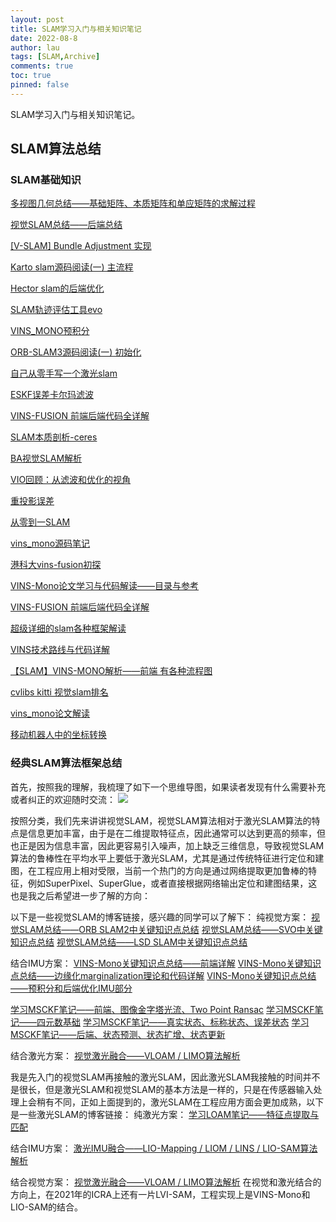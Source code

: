 ```yaml
---
layout: post
title: SLAM学习入门与相关知识笔记
date: 2022-08-8
author: lau
tags: [SLAM,Archive]
comments: true
toc: true
pinned: false
---
```

SLAM学习入门与相关知识笔记。

<!-- more -->

## SLAM算法总结

### SLAM基础知识
[多视图几何总结——基础矩阵、本质矩阵和单应矩阵的求解过程](https://blog.csdn.net/weixin_44580210/article/details/90116621)

[视觉SLAM总结——后端总结](https://blog.csdn.net/weixin_44580210/article/details/90573282)

[[V-SLAM] Bundle Adjustment 实现](https://zhuanlan.zhihu.com/p/64471565)

[Karto slam源码阅读(一) 主流程](https://zhuanlan.zhihu.com/p/493303177)

[Hector slam的后端优化](https://zhuanlan.zhihu.com/p/493322053)

[SLAM轨迹评估工具evo](https://zhuanlan.zhihu.com/p/498614224)

[VINS_MONO预积分](https://www.zhihu.com/column/slamTech)

[ORB-SLAM3源码阅读(一) 初始化](https://zhuanlan.zhihu.com/p/510748490)

[自己从零手写一个激光slam](https://github.com/softdream/Slam-Project-Of-MyOwn)

[ESKF误差卡尔玛滤波](https://zhuanlan.zhihu.com/p/441182819)

[VINS-FUSION 前端后端代码全详解](https://mp.weixin.qq.com/s/hoPDnZhT7ltkKib6mqSTcA)

[SLAM本质剖析-ceres](https://mp.weixin.qq.com/s/fKlG9LWlPI52wStUAv18iw)

[BA视觉SLAM解析](https://www.cnblogs.com/Jessica-jie/p/7739775.html)

[VIO回顾：从滤波和优化的视角](https://mp.weixin.qq.com/s/zpZERtWPKljWNAiASBLJxA)

[重投影误差](https://www.cnblogs.com/Jessica-jie/p/7242179.html)

[从零到一SLAM](https://www.guyuehome.com/blog/column/id/6)

[vins_mono源码笔记](https://blog.csdn.net/qq_42700518/category_9544233.html)


[港科大vins-fusion初探](https://blog.csdn.net/huanghaihui_123/article/details/86518880)

[VINS-Mono论文学习与代码解读——目录与参考](https://blog.csdn.net/qq_41839222/article/details/85793998)

[VINS-FUSION 前端后端代码全详解](https://www.guyuehome.com/34507)

[超级详细的slam各种框架解读](https://zhuanlan.zhihu.com/p/83775731)

[VINS技术路线与代码详解](https://blog.csdn.net/wangshuailpp/article/details/78461171)

[【SLAM】VINS-MONO解析——前端 有各种流程图](https://blog.csdn.net/iwanderu/article/details/104618993)

[cvlibs kitti 视觉slam排名](http://www.cvlibs.net/datasets/kitti/eval_odometry.php)

[vins_mono论文解读](https://blog.csdn.net/MAX_Hope/article/details/90046770?spm=1001.2101.3001.6650.3&utm_medium=distribute.pc_relevant.none-task-blog-2%7Edefault%7ECTRLIST%7ERate-3-90046770-blog-86633487.t0_layer_searchtargeting_sa&depth_1-utm_source=distribute.pc_relevant.none-task-blog-2%7Edefault%7ECTRLIST%7ERate-3-90046770-blog-86633487.t0_layer_searchtargeting_sa&utm_relevant_index=4)

[移动机器人中的坐标转换](https://zhi-ang.github.io/2019/09/27/coord_trans/)
### 经典SLAM算法框架总结
首先，按照我的理解，我梳理了如下一个思维导图，如果读者发现有什么需要补充或者纠正的欢迎随时交流：
![](https://img-blog.csdnimg.cn/d35d5ae2a0d64325abbc1aad38b08ce0.png?x-oss-process=image/watermark,type_ZHJvaWRzYW5zZmFsbGJhY2s,shadow_50,text_Q1NETiBASmljaGFvX1Blbmc=,size_20,color_FFFFFF,t_70,g_se,x_16)

按照分类，我们先来讲讲视觉SLAM，视觉SLAM算法相对于激光SLAM算法的特点是信息更加丰富，由于是在二维提取特征点，因此通常可以达到更高的频率，但也正是因为信息丰富，因此更容易引入噪声，加上缺乏三维信息，导致视觉SLAM算法的鲁棒性在平均水平上要低于激光SLAM，尤其是通过传统特征进行定位和建图，在工程应用上相对受限，当前一个热门的方向是通过网络提取更加鲁棒的特征，例如SuperPixel、SuperGlue，或者直接根据网络输出定位和建图结果，这也是我之后希望进一步了解的方向：

以下是一些视觉SLAM的博客链接，感兴趣的同学可以了解下：
纯视觉方案：
[视觉SLAM总结——ORB SLAM2中关键知识点总结](https://blog.csdn.net/weixin_44580210/article/details/90760584?spm=1001.2014.3001.5501)
[视觉SLAM总结——SVO中关键知识点总结](https://blog.csdn.net/weixin_44580210/article/details/90967270?spm=1001.2014.3001.5501)
[视觉SLAM总结——LSD SLAM中关键知识点总结](https://blog.csdn.net/weixin_44580210/article/details/91174015?spm=1001.2014.3001.5501)

结合IMU方案：
[VINS-Mono关键知识点总结——前端详解](https://blog.csdn.net/weixin_44580210/article/details/94355964?spm=1001.2014.3001.5501)
[VINS-Mono关键知识点总结——边缘化marginalization理论和代码详解](https://blog.csdn.net/weixin_44580210/article/details/95748091?spm=1001.2014.3001.5501)
[VINS-Mono关键知识点总结——预积分和后端优化IMU部分](https://blog.csdn.net/weixin_44580210/article/details/93377806?spm=1001.2014.3001.5501)

[学习MSCKF笔记——前端、图像金字塔光流、Two Point Ransac](https://blog.csdn.net/weixin_44580210/article/details/107282889?spm=1001.2014.3001.5501)
[学习MSCKF笔记——四元数基础](https://blog.csdn.net/weixin_44580210/article/details/107451444?spm=1001.2014.3001.5501)
[学习MSCKF笔记——真实状态、标称状态、误差状态](https://blog.csdn.net/weixin_44580210/article/details/107602271?spm=1001.2014.3001.5501)
[学习MSCKF笔记——后端、状态预测、状态扩增、状态更新](https://blog.csdn.net/weixin_44580210/article/details/108021350?spm=1001.2014.3001.5501)

结合激光方案：
[视觉激光融合——VLOAM / LIMO算法解析](https://blog.csdn.net/weixin_44580210/article/details/119857381?spm=1001.2014.3001.5501)

我是先入门的视觉SLAM再接触的激光SLAM，因此激光SLAM我接触的时间并不是很长，但是激光SLAM和视觉SLAM的基本方法是一样的，只是在传感器输入处理上会稍有不同，正如上面提到的，激光SLAM在工程应用方面会更加成熟，以下是一些激光SLAM的博客链接：
纯激光方案：
[学习LOAM笔记——特征点提取与匹配](https://blog.csdn.net/weixin_44580210/article/details/119849673?spm=1001.2014.3001.5501)

结合IMU方案：
[激光IMU融合——LIO-Mapping / LIOM / LINS / LIO-SAM算法解析](https://blog.csdn.net/weixin_44580210/article/details/119857381?spm=1001.2014.3001.5501)

结合视觉方案：
[视觉激光融合——VLOAM / LIMO算法解析](https://blog.csdn.net/weixin_44580210/article/details/119857381?spm=1001.2014.3001.5501)
在视觉和激光结合的方向上，在2021年的ICRA上还有一片LVI-SAM，工程实现上是VINS-Mono和LIO-SAM的结合。



